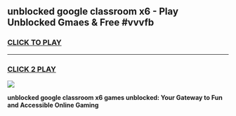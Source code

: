 
## unblocked google classroom x6 - Play Unblocked Gmaes & Free #vvvfb
<h3>
<a href="https://news.freeplayer.one?title=unblocked_google_classroom_x6&ref=24F">CLICK TO PLAY</a></h3>
<hr>

<h3>
<a href="https://news.freeplayer.one?title=unblocked_google_classroom_x6&ref=24F">CLICK 2 PLAY</a>
  
</h3>

<a href="https://news.freeplayer.one?title=unblocked_google_classroom_x6&ref=24F/"><img src="https://clearcache.store/games.png"></a>


**unblocked google classroom x6 games unblocked: Your Gateway to Fun and Accessible Online Gaming**
